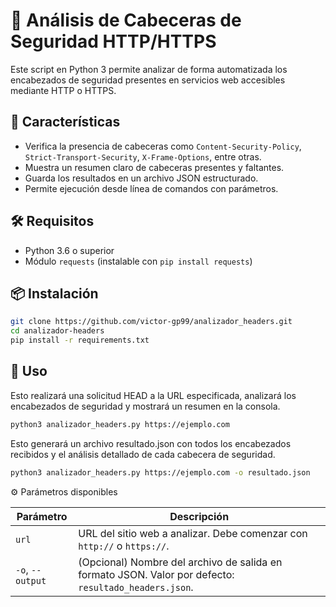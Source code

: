 # 🔐 Análisis de Cabeceras de Seguridad HTTP/HTTPS

Este script en Python 3 permite analizar de forma automatizada los encabezados de seguridad presentes en servicios web accesibles mediante HTTP o HTTPS.

## 🚀 Características

- Verifica la presencia de cabeceras como `Content-Security-Policy`, `Strict-Transport-Security`, `X-Frame-Options`, entre otras.
- Muestra un resumen claro de cabeceras presentes y faltantes.
- Guarda los resultados en un archivo JSON estructurado.
- Permite ejecución desde línea de comandos con parámetros.

## 🛠️ Requisitos

- Python 3.6 o superior
- Módulo `requests` (instalable con `pip install requests`)



## 📦 Instalación

```bash
git clone https://github.com/victor-gp99/analizador_headers.git
cd analizador-headers
pip install -r requirements.txt
```

## 🧪 Uso

Esto realizará una solicitud HEAD a la URL especificada, analizará los encabezados de seguridad y mostrará un resumen en la consola.
```bash
python3 analizador_headers.py https://ejemplo.com
```

Esto generará un archivo resultado.json con todos los encabezados recibidos y el análisis detallado de cada cabecera de seguridad.
```bash
python3 analizador_headers.py https://ejemplo.com -o resultado.json
```

⚙️ Parámetros disponibles

| Parámetro     | Descripción                                                                 |
|---------------|-----------------------------------------------------------------------------|
| `url`         | URL del sitio web a analizar. Debe comenzar con `http://` o `https://`.   |
| `-o`, `--output` | (Opcional) Nombre del archivo de salida en formato JSON. Valor por defecto: `resultado_headers.json`. |



